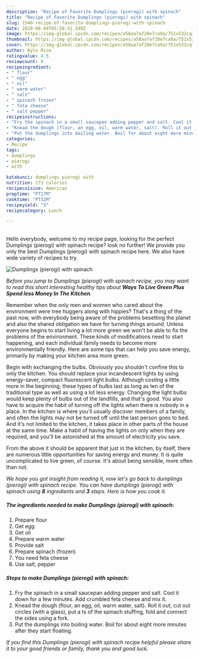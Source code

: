 ```yaml
---
description: "Recipe of Favorite Dumplings (pierogi) with spinach"
title: "Recipe of Favorite Dumplings (pierogi) with spinach"
slug: 1540-recipe-of-favorite-dumplings-pierogi-with-spinach
date: 2020-06-04T05:50:51.548Z
image: https://img-global.cpcdn.com/recipes/a58aa7af20e7ca9a/751x532cq70/dumplings-pierogi-with-spinach-recipe-main-photo.jpg
thumbnail: https://img-global.cpcdn.com/recipes/a58aa7af20e7ca9a/751x532cq70/dumplings-pierogi-with-spinach-recipe-main-photo.jpg
cover: https://img-global.cpcdn.com/recipes/a58aa7af20e7ca9a/751x532cq70/dumplings-pierogi-with-spinach-recipe-main-photo.jpg
author: Kyle Rice
ratingvalue: 4.5
reviewcount: 9
recipeingredient:
- " flour"
- " egg"
- " oil"
- " warm water"
- " salt"
- " spinach frozen"
- " feta cheese"
- " salt pepper"
recipeinstructions:
- "Fry the spinach in a small saucepan adding pepper and salt. Cool it down for a few minutes. Add crumbled feta cheese and mix it."
- "Knead the dough (flour, an egg, oil, warm water, salt). Roll it out, cut out circles (with a glass), put a ts of the spinach stuffing, fold and connect the sides using a fork."
- "Put the dumplings into boiling water. Boil for about eight more minutes after they start floating."
categories:
- Recipe
tags:
- dumplings
- pierogi
- with

katakunci: dumplings pierogi with 
nutrition: 273 calories
recipecuisine: American
preptime: "PT17M"
cooktime: "PT32M"
recipeyield: "3"
recipecategory: Lunch

---
```

<br>
Hello everybody, welcome to my recipe page, looking for the perfect Dumplings (pierogi) with spinach recipe? look no further! We provide you only the best Dumplings (pierogi) with spinach recipe here. We also have wide variety of recipes to try.
<br>


![Dumplings (pierogi) with spinach](https://img-global.cpcdn.com/recipes/a58aa7af20e7ca9a/751x532cq70/dumplings-pierogi-with-spinach-recipe-main-photo.jpg)

<i>Before you jump to Dumplings (pierogi) with spinach recipe, you may want to read this short interesting healthy tips about 
<strong>Ways To Live Green Plus Spend less Money In The Kitchen</strong>.</i>
</br>

Remember when the only men and women who cared about the environment were tree huggers along with hippies? That's a thing of the past now, with everybody being aware of the problems besetting the planet and also the shared obligation we have for turning things around. Unless everyone begins to start living a lot more green we won't be able to fix the problems of the environment. These kinds of modifications need to start happening, and each individual family needs to become more environmentally friendly. Here are some tips that can help you save energy, primarily by making your kitchen area more green.

Begin with exchanging the bulbs. Obviously you shouldn't confine this to only the kitchen. You should replace your incandescent lights by using energy-saver, compact fluorescent light bulbs. Although costing a little more in the beginning, these types of bulbs last as long as ten of the traditional type as well as using a lot less energy. Changing the light bulbs would keep plenty of bulbs out of the landfills, and that's good. You also have to acquire the habit of turning off the lights when there is nobody in a place. In the kitchen is where you'll usually discover members of a family, and often the lights may not be turned off until the last person goes to bed. And it's not limited to the kitchen, it takes place in other parts of the house at the same time. Make a habit of having the lights on only when they are required, and you'll be astonished at the amount of electricity you save.

From the above it should be apparent that just in the kitchen, by itself, there are numerous little opportunities for saving energy and money. It is quite uncomplicated to live green, of course. It's about being sensible, more often than not.


<i>We hope you got insight from reading it, now let's go back to dumplings (pierogi) with spinach recipe. You can have dumplings (pierogi) with spinach using <strong>8</strong> ingredients and <strong>3</strong> steps. Here is how you cook it.
</i>

##### The ingredients needed to make Dumplings (pierogi) with spinach:

1. Prepare  flour
1. Get  egg
1. Get  oil
1. Prepare  warm water
1. Provide  salt
1. Prepare  spinach (frozen)
1. You need  feta cheese
1. Use  salt, pepper


##### Steps to make Dumplings (pierogi) with spinach:

1. Fry the spinach in a small saucepan adding pepper and salt. Cool it down for a few minutes. Add crumbled feta cheese and mix it.
1. Knead the dough (flour, an egg, oil, warm water, salt). Roll it out, cut out circles (with a glass), put a ts of the spinach stuffing, fold and connect the sides using a fork.
1. Put the dumplings into boiling water. Boil for about eight more minutes after they start floating.


<i>If you find this Dumplings (pierogi) with spinach recipe helpful please share it to your good friends or family, thank you and good luck.</i>
